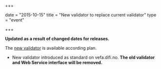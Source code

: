 +++

date = "2015-10-15"
title = "New validator to replace current validator"
type = "event"

+++

**Updated as a result of changed dates for releases.**

The [new validator](/ehf/announcement/2015-07-01-introduction-of-a-new-validator/) is available according plan.

* New validator introduced as standard on vefa.difi.no. **The old validator and Web Service interface will be removed.**